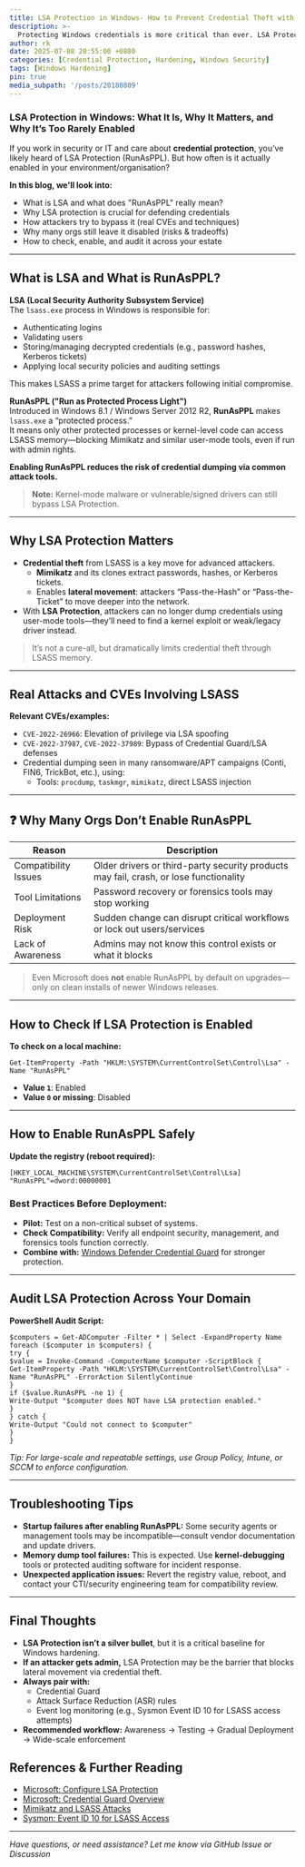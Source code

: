 ```yaml
---
title: LSA Protection in Windows- How to Prevent Credential Theft with RunAsPPL
description: >-
  Protecting Windows credentials is more critical than ever. LSA Protection (RunAsPPL) is a powerful but often overlooked defense that helps prevent attackers from stealing sensitive credentials stored in LSASS.
author: rk
date: 2025-07-08 20:55:00 +0800
categories: [Credential Protection, Hardening, Windows Security]
tags: [Windows Hardening]
pin: true
media_subpath: '/posts/20180809'
---
```


### LSA Protection in Windows: What It Is, Why It Matters, and Why It’s Too Rarely Enabled

If you work in security or IT and care about **credential protection**, you’ve likely heard of LSA Protection (RunAsPPL). But how often is it actually enabled in your environment/organisation?

**In this blog, we'll look into:**

- What is LSA and what does "RunAsPPL" really mean?
- Why LSA protection is crucial for defending credentials
- How attackers try to bypass it (real CVEs and techniques)
- Why many orgs still leave it disabled (risks & tradeoffs)
- How to check, enable, and audit it across your estate

---

## What is LSA and What is RunAsPPL?

**LSA (Local Security Authority Subsystem Service)**  
The `lsass.exe` process in Windows is responsible for:

- Authenticating logins
- Validating users
- Storing/managing decrypted credentials (e.g., password hashes, Kerberos tickets)
- Applying local security policies and auditing settings

This makes LSASS a prime target for attackers following initial compromise.

**RunAsPPL ("Run as Protected Process Light")**  
Introduced in Windows 8.1 / Windows Server 2012 R2, **RunAsPPL** makes `lsass.exe` a “protected process.”  
It means only other protected processes or kernel-level code can access LSASS memory—blocking Mimikatz and similar user-mode tools, even if run with admin rights.

**Enabling RunAsPPL reduces the risk of credential dumping via common attack tools.**

> **Note:** Kernel-mode malware or vulnerable/signed drivers can still bypass LSA Protection.

---

## Why LSA Protection Matters

- **Credential theft** from LSASS is a key move for advanced attackers.
  - **Mimikatz** and its clones extract passwords, hashes, or Kerberos tickets.
  - Enables **lateral movement**: attackers “Pass-the-Hash” or “Pass-the-Ticket” to move deeper into the network.
- With **LSA Protection**, attackers can no longer dump credentials using user-mode tools—they’ll need to find a kernel exploit or weak/legacy driver instead.

> It’s not a cure-all, but dramatically limits credential theft through LSASS memory.

---

## Real Attacks and CVEs Involving LSASS

**Relevant CVEs/examples:**
- `CVE-2022-26966`: Elevation of privilege via LSA spoofing
- `CVE-2022-37987`, `CVE-2022-37989`: Bypass of Credential Guard/LSA defenses
- Credential dumping seen in many ransomware/APT campaigns (Conti, FIN6, TrickBot, etc.), using:
    - Tools: `procdump`, `taskmgr`, `mimikatz`, direct LSASS injection

---

## ❓ Why Many Orgs Don’t Enable RunAsPPL

| Reason                         | Description                                                                                |
|--------------------------------|--------------------------------------------------------------------------------------------|
| Compatibility Issues        | Older drivers or third-party security products may fail, crash, or lose functionality      |
| Tool Limitations            | Password recovery or forensics tools may stop working                                      |
| Deployment Risk             | Sudden change can disrupt critical workflows or lock out users/services                    |
| Lack of Awareness           | Admins may not know this control exists or what it blocks                                  |

> Even Microsoft does **not** enable RunAsPPL by default on upgrades—only on clean installs of newer Windows releases.

---

## How to Check If LSA Protection is Enabled

**To check on a local machine:**
```
Get-ItemProperty -Path "HKLM:\SYSTEM\CurrentControlSet\Control\Lsa" -Name "RunAsPPL"
```
- **Value `1`**: Enabled
- **Value `0` or missing**: Disabled

---

## How to Enable RunAsPPL Safely

**Update the registry (reboot required):**
```
[HKEY_LOCAL_MACHINE\SYSTEM\CurrentControlSet\Control\Lsa]
"RunAsPPL"=dword:00000001
```

### **Best Practices Before Deployment:**
- **Pilot:** Test on a non-critical subset of systems.
- **Check Compatibility:** Verify all endpoint security, management, and forensics tools function correctly.
- **Combine with:** [Windows Defender Credential Guard](https://learn.microsoft.com/en-us/windows/security/identity-protection/credential-guard/credential-guard) for stronger protection.

---

## Audit LSA Protection Across Your Domain

**PowerShell Audit Script:**
```
$computers = Get-ADComputer -Filter * | Select -ExpandProperty Name
foreach ($computer in $computers) {
try {
$value = Invoke-Command -ComputerName $computer -ScriptBlock {
Get-ItemProperty -Path "HKLM:\SYSTEM\CurrentControlSet\Control\Lsa" -Name "RunAsPPL" -ErrorAction SilentlyContinue
}
if ($value.RunAsPPL -ne 1) {
Write-Output "$computer does NOT have LSA protection enabled."
}
} catch {
Write-Output "Could not connect to $computer"
}
}
```

*Tip: For large-scale and repeatable settings, use Group Policy, Intune, or SCCM to enforce configuration.*

---

## Troubleshooting Tips

- **Startup failures after enabling RunAsPPL:** Some security agents or management tools may be incompatible—consult vendor documentation and update drivers.
- **Memory dump tool failures:** This is expected. Use **kernel-debugging** tools or protected auditing software for incident response.
- **Unexpected application issues:** Revert the registry value, reboot, and contact your CTI/security engineering team for compatibility review.

---

## Final Thoughts

- **LSA Protection isn’t a silver bullet**, but it is a critical baseline for Windows hardening.
- **If an attacker gets admin,** LSA Protection may be the barrier that blocks lateral movement via credential theft.
- **Always pair with:**
    - Credential Guard
    - Attack Surface Reduction (ASR) rules
    - Event log monitoring (e.g., Sysmon Event ID 10 for LSASS access attempts)
- **Recommended workflow:** Awareness → Testing → Gradual Deployment → Wide-scale enforcement

## References & Further Reading

- [Microsoft: Configure LSA Protection](https://learn.microsoft.com/en-us/windows-server/security/credentials-protection-and-management/configuring-additional-lsa-protection)
- [Microsoft: Credential Guard Overview](https://learn.microsoft.com/en-us/windows/security/identity-protection/credential-guard/credential-guard)
- [Mimikatz and LSASS Attacks](https://attack.mitre.org/techniques/T1003/)
- [Sysmon: Event ID 10 for LSASS Access](https://learn.microsoft.com/en-us/sysinternals/downloads/sysmon)

---

*Have questions, or need assistance? Let me know via GitHub Issue or Discussion*


